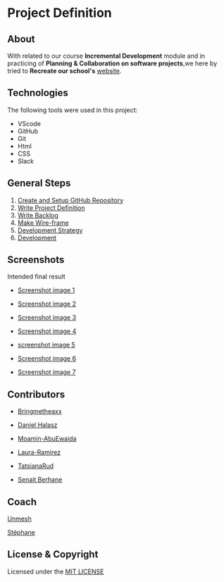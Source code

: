 # Project Definition

## About

With related to our course **Incremental Development** module and in practicing of **Planning & Collaboration on software projects**,we here by tried to **Recreate our school's** [website](https://hackyourfuture.be/).

## Technologies

The following tools were used in this project:

- VScode
- GitHub
- Git
- Html
- CSS
- Slack

## General Steps

  1. [Create and Setup GitHub Repository](https://github.com/lauraramirez220612/TeamFourHYF)
  2. [Write Project Definition](README.md)
  3. [Write Backlog](planning/backlog.md)
  4. [Make Wire-frame](planning/wireframe.md)
  5. [Development Strategy](planning/development-strategy.md)
  6. [Development](https://lauraramirez220612.github.io/TeamFourHYF/)

## Screenshots

Intended final result

- [Screenshot image 1](Image%20folder/Web%20capture_20-4-2021_165146_hackyourfuture.be.jpeg)
- [Screenshot image 2](Image%20folder/Web%20capture_20-4-2021_165220_hackyourfuture.be.jpeg)
- [Screenshot image 3](Image%20folder/Web%20capture_20-4-2021_165247_hackyourfuture.be.jpeg)

- [Screenshot image 4](Image%20folder/Web%20capture_20-4-2021_165345_hackyourfuture.be.jpeg)

- [screenshot image 5](Image%20folder/Web%20capture_20-4-2021_165443_hackyourfuture.be.jpeg)

- [Screenshot image 6](Image%20folder/Web%20capture_20-4-2021_165512_hackyourfuture.be.jpeg)
- [Screenshot image 7](Image%20folder/Web%20capture_20-4-2021_165538_docs.google.com.jpeg)

## Contributors

- [Bringmetheaxx](https://github.com/bringmetheaxx)

- [Daniel Halasz](https://github.com/danielhalasz)

- [Moamin-AbuEwaida](https://github.com/Moamin-AbuEwaida)

- [Laura-Ramirez](https://github.com/lauraramirez220612)

- [TatsianaRud](https://github.com/TatsianaRud)

- [Senait Berhane](https://github.com/Senait-coding)

## Coach

[Unmesh](https://github.com/unmeshvrije)

[Stéphane](https://github.com/snicoll)

## License & Copyright

Licensed under the [MIT LICENSE](https://github.com/lauraramirez220612/TeamFourHYF/blob/main/LICENSE)
